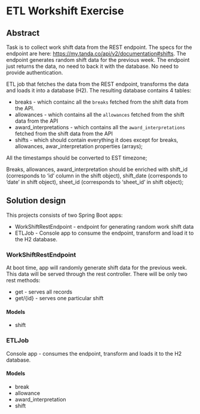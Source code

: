 # ETL Workshift Exercise

## Abstract
Task is to collect work shift data from the REST endpoint. The specs for
the endpoint are here: https://my.tanda.co/api/v2/documentation#shifts.
The endpoint generates random shift data for the previous week. The endpoint just
returns the data, no need to back it with the database. No need to provide authentication.

ETL job that fetches the data from the REST endpoint, transforms the
data and loads it into a database (H2). The resulting
database contains 4 tables:
* breaks - which containс all the `breaks` fetched from the shift data from the API.
* allowances - which contains all the `allowances` fetched from the shift data from
the API
* award_interpretations - which contains all the `award_interpretations` fetched
from the shift data from the API
* shifts - which should contain everything it does except for breaks, allowances,
awar_interpretation properties (arrays);

All the timestamps should be converted to EST timezone;

Breaks, allowances, award_interpretation should be enriched with shift_id
(corresponds to ‘id’ column in the shift object), shift_date (corresponds to ‘date’ in
shift object), sheet_id (corresponds to ‘sheet_id’ in shift object);

## Solution design
This projects consists of two Spring Boot apps:
* WorkShiftRestEndpoint - endpoint for generating random work shift data
* ETLJob - Console app to consume the endpoint, transform and load it to the H2 database.

### WorkShiftRestEndpoint
At boot time, app will randomly generate shift data for the previous week. This data will be served through the rest controller. There will be only two rest methods:
* get - serves all records
* get/{id} - serves one particular shift

#### Models
* shift

### ETLJob
Console app - consumes the endpoint, transform and loads it to the H2 database.

#### Models
* break
* allowance
* award_interpretation
* shift